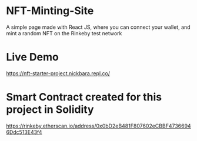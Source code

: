 # NFT-Minting-Site

A simple page made with React JS, where you can connect your wallet, and mint a random NFT on the Rinkeby test network

# Live Demo

https://nft-starter-project.nickbara.repl.co/

# Smart Contract created for this project in Solidity

https://rinkeby.etherscan.io/address/0x0bD2eB481F807602eCBBF47366946Ddc513E43f4


